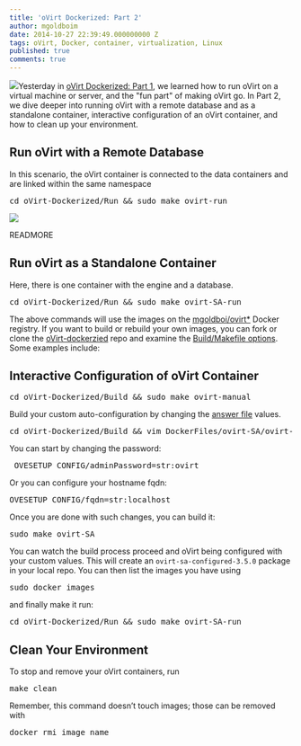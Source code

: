 ```yaml
---
title: 'oVirt Dockerized: Part 2'
author: mgoldboim
date: 2014-10-27 22:39:49.000000000 Z
tags: oVirt, Docker, container, virtualization, Linux
published: true
comments: true
---
```


<img src="http://community.redhat.com/images/blog/oVirt-logo.png">Yesterday in [oVirt Dockerized: Part 1](http://community.redhat.com/blog/2014/10/ovirt-dockerized/), we learned how to run oVirt on a virtual machine or server, and the "fun part" of making oVirt go. In Part 2, we dive deeper into running oVirt with a remote database and as a standalone container, interactive configuration of an oVirt container, and how to clean up your environment.

## Run oVirt with a Remote Database

In this scenario, the oVirt container is connected to the data containers and are linked within the same namespace

<pre>cd oVirt-Dockerized/Run && sudo make ovirt-run</pre>
<img src="/images/blog/ovirt-multi-container.png" align="center">

READMORE

## Run oVirt as a Standalone Container

Here, there is one container with the engine and a database.

<pre>cd oVirt-Dockerized/Run && sudo make ovirt-SA-run</pre>

The above commands will use the images on the [mgoldboi/ovirt*](https://hub.docker.com/u/mgoldboi/) Docker registry. If you want to build or rebuild your own images, you can fork or clone the [oVirt-dockerzied](https://github.com/mgoldboi/oVirt-Dockerized) repo and examine the [Build/Makefile options](https://github.com/mgoldboi/oVirt-Dockerized/blob/master/Build/Makefile). Some examples include:

## Interactive Configuration of oVirt Container
    
<pre>cd oVirt-Dockerized/Build && sudo make ovirt-manual</pre>

Build your custom auto-configuration by changing the [answer file](https://github.com/mgoldboi/oVirt-Dockerized/blob/master/Build/DockerFiles/ovirt-SA/ovirt-engine-35-localdb.conf) values.

<pre>cd oVirt-Dockerized/Build && vim DockerFiles/ovirt-SA/ovirt-engine-35-localdb.conf</pre>

You can start by changing the password: 

<pre> OVESETUP_CONFIG/adminPassword=str:ovirt</pre>

Or you can configure your hostname fqdn: 

<pre>OVESETUP_CONFIG/fqdn=str:localhost</pre>

Once you are done with such changes, you can build it:

<pre>sudo make ovirt-SA</pre>

You can watch the build process proceed and oVirt being configured with your custom values. This will create an <code>ovirt-sa-configured-3.5.0</code> package in your local repo. You can then list the images you have using

<pre>sudo docker images</pre>

and finally make it run:

<pre>cd oVirt-Dockerized/Run && sudo make ovirt-SA-run</pre>

## Clean Your Environment

To stop and remove your oVirt containers, run 
    
<pre>make clean</pre>

Remember, this command doesn’t touch images; those can be removed with 
    
<pre>docker rmi image_name</pre>